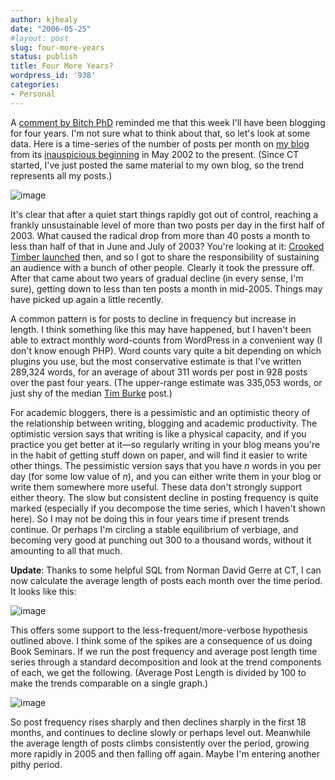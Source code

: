 ```yaml
---
author: kjhealy
date: "2006-05-25"
#layout: post
slug: four-more-years
status: publish
title: Four More Years?
wordpress_id: '938'
categories:
- Personal
---
```


A [comment by Bitch PhD](http://bitchphd.blogspot.com/2006/05/go-tell-norbiz-happy-fucking.html) reminded me that this week I'll have been blogging for four years. I'm not sure what to think about that, so let's look at some data. Here is a time-series of the number of posts per month on [my blog](http://www.kieranhealy.org/blog) from its [inauspicious beginning](http://www.kieranhealy.org/blog/archives/2002/05/21/the-hello-world-entry/) in May 2002 to the present. (Since CT started, I've just posted the same material to my own blog, so the trend represents all my posts.)

![image](http://www.kieranhealy.org/files/misc/postspermonthxy.png)

It's clear that after a quiet start things rapidly got out of control, reaching a frankly unsustainable level of more than two posts per day in the first half of 2003. What caused the radical drop from more than 40 posts a month to less than half of that in June and July of 2003? You're looking at it: [Crooked Timber launched](http://crookedtimber.org/2003/07/08/for-the-benefit-of-mr-kite/) then, and so I got to share the responsibility of sustaining an audience with a bunch of other people. Clearly it took the pressure off. After that came about two years of gradual decline (in every sense, I'm sure), getting down to less than ten posts a month in mid-2005. Things may have picked up again a little recently.

A common pattern is for posts to decline in frequency but increase in length. I think something like this may have happened, but I haven't been able to extract monthly word-counts from WordPress in a convenient way (I don't know enough PHP). Word counts vary quite a bit depending on which plugins you use, but the most conservative estimate is that I've written 289,324 words, for an average of about 311 words per post in 928 posts over the past four years. (The upper-range estimate was 335,053 words, or just shy of the median [Tim Burke](http://weblogs.swarthmore.edu/burke/) post.)

For academic bloggers, there is a pessimistic and an optimistic theory of the relationship between writing, blogging and academic productivity. The optimistic version says that writing is like a physical capacity, and if you practice you get better at it—so regularly writing in your blog means you're in the habit of getting stuff down on paper, and will find it easier to write other things. The pessimistic version says that you have *n* words in you per day (for some low value of *n*), and you can either write them in your blog or write them somewhere more useful. These data don't strongly support either theory. The slow but consistent decline in posting frequency is quite marked (especially if you decompose the time series, which I haven't shown here). So I may not be doing this in four years time if present trends continue. Or perhaps I'm circling a stable equilibrium of verbiage, and becoming very good at punching out 300 to a thousand words, without it amounting to all that much.

**Update**: Thanks to some helpful SQL from Norman David Gerre at CT, I can now calculate the average length of posts each month over the time period. It looks like this:

![image](http://www.kieranhealy.org/files/misc/characterspermonthxy.png)

This offers some support to the less-frequent/more-verbose hypothesis outlined above. I think some of the spikes are a consequence of us doing Book Seminars. If we run the post frequency and average post length time series through a standard decomposition and look at the trend components of each, we get the following. (Average Post Length is divided by 100 to make the trends comparable on a single graph.)

![image](http://www.kieranhealy.org/files/misc/postfreqtrends.png)

So post frequency rises sharply and then declines sharply in the first 18 months, and continues to decline slowly or perhaps level out. Meanwhile the average length of posts climbs consistently over the period, growing more rapidly in 2005 and then falling off again. Maybe I'm entering another pithy period.
